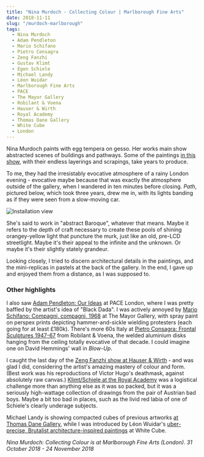 ```yaml
---
title: "Nina Murdoch - Collecting Colour | Marlborough Fine Arts"
date: 2018-11-11
slug: "/murdoch-marlborough"
tags:
  - Nina Murdoch
  - Adam Pendleton
  - Mario Schifano
  - Pietro Consagra
  - Zeng Fanzhi
  - Gustav Klimt
  - Egon Schiele
  - Michael Landy
  - Léon Wuidar
  - Marlborough Fine Arts
  - PACE
  - The Mayor Gallery
  - Robilant & Voena
  - Hauser & Wirth
  - Royal Academy
  - Thomas Dane Gallery
  - White Cube 
  - London
---
```


Nina Murdoch paints with egg tempera on gesso. Her works main show abstracted scenes of buildings and pathways. Some of the paintings [in this show](http://www.marlboroughlondon.com/exhibitions/nina-murdoch-collecting-colour/), with their endless layerings and scrapings, take years to produce.

To me, they had the irresistably evocative atmosphere of a rainy London evening - evocative maybe because that was exactly the atmosphere outside of the gallery, when I wandered in ten minutes before closing. *Path*, pictured below, which took three years, drew me in, with its lights banding as if they were seen from a slow-moving car.

![Installation view](/murdoch-marlborough.jpg)

She's said to work in "abstract Baroque", whatever that means. Maybe it refers to the depth of craft necessary to create these pools of shining orangey-yellow light that puncture the murk, just like an old, pre-LCD streetlight. Maybe it's their appeal to the infinite and the unknown. Or maybe it's their slightly stately grandeur.

Looking closely, I tried to discern architectural details in the paintings, and the mini-replicas in pastels at the back of the gallery. In the end, I gave up and enjoyed them from a distance, as I was supposed to.

### Other highlights

I also saw [Adam Pendleton: Our Ideas](https://www.pacegallery.com/exhibitions/12958/our-ideas) at PACE	London, where I was pretty baffled by the artist's idea of "Black Dada". I was actively annoyed by [Mario Schifano: Compagni, compagni, 1968](https://www.mayorgallery.com/m/exhibitions/535/overview/) at The Mayor Gallery, with spray paint on perspex prints depicting hammer-and-sickle wielding protesters (each going for at least £180k). There's more 60s Italy at [Pietro Consagra: Frontal Sculptures 1947-67](https://www.robilantvoena.com/exhibitions/185/) from Robilant & Voena, the welded aluminium disks hanging from the ceiling totally evocative of that decade. I could imagine one on David Hemmings' wall in *Blow-Up*.

I caught the last day of the [Zeng Fanzhi show at Hauser & Wirth](https://www.hauserwirth.com/hauser-wirth-exhibitions/19622-zeng-fanzhi-london) - and was glad I did, considering the artist's amazing mastery of colour and form. (Best work was his reproductions of Victor Hugo's deathmask, against absolutely raw canvas.) [Klimt/Schiele at the Royal Academy](https://www.royalacademy.org.uk/exhibition/klimt-schiele) was a logistical challenge more than anything else as it was so packed, but it was a seriously high-wattage collection of drawings from the pair of Austrian bad boys. Maybe a bit too bad in places, such as the livid red labia of one of Schiele's clearly underage subjects.

Michael Landy is showing compacted cubes of previous artworks [at Thomas Dane Gallery](https://www.thomasdanegallery.com/artists/43-michael-landy/exhibitions/), while I was introduced by Léon Wuidar's [uber-precise, Brutalist architecture-inspired paintings](https://whitecube.com/exhibitions/exhibition/leon_wuidar_inside_the_white_cube_2018) at White Cube.

*Nina Murdoch: Collecting Colour is at Marlborough Fine Arts (London). 31 October 2018 - 24 November 2018*
